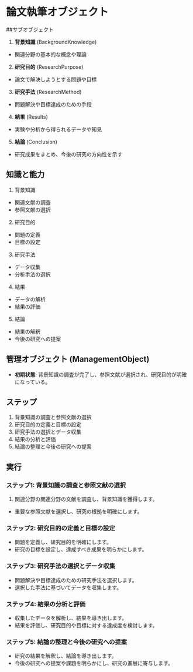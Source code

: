 # 論文執筆オブジェクト
##サブオブジェクト
1. **背景知識** (BackgroundKnowledge)
- 関連分野の基本的な概念や理論
2. **研究目的** (ResearchPurpose)
- 論文で解決しようとする問題や目標
3. **研究手法** (ResearchMethod)
- 問題解決や目標達成のための手段
4. **結果** (Results)
- 実験や分析から得られるデータや知見
5. **結論** (Conclusion)
- 研究成果をまとめ、今後の研究の方向性を示す

## 知識と能力
1. 背景知識
- 関連文献の調査
- 参照文献の選択
2. 研究目的
- 問題の定義
- 目標の設定
3. 研究手法
- データ収集
- 分析手法の選択
4. 結果
- データの解析
- 結果の評価
5. 結論
- 結果の解釈
- 今後の研究への提案

## 管理オブジェクト (ManagementObject)
- **初期状態**: 背景知識の調査が完了し、参照文献が選択され、研究目的が明確になっている。

## ステップ
1. 背景知識の調査と参照文献の選択
2. 研究目的の定義と目標の設定
3. 研究手法の選択とデータ収集
4. 結果の分析と評価
5. 結論の整理と今後の研究への提案

## 実行
### ステップ1: 背景知識の調査と参照文献の選択
1. 関連分野の関連分野の文献を調査し、背景知識を獲得します。
- 重要な参照文献を選択し、研究の根拠を明確にします。
### ステップ2: 研究目的の定義と目標の設定
- 問題を定義し、研究目的を明確にします。
- 研究の目標を設定し、達成すべき成果を明らかにします。
### ステップ3: 研究手法の選択とデータ収集
- 問題解決や目標達成のための研究手法を選択します。
- 選択した手法に基づいてデータを収集します。
### ステップ4: 結果の分析と評価
- 収集したデータを解析し、結果を導き出します。
- 結果を評価し、研究目的や目標に対する達成度を検討します。
### ステップ5: 結論の整理と今後の研究への提案
- 研究の結果を解釈し、結論を導き出します。
- 今後の研究への提案や課題を明らかにし、研究の進展に寄与します。
